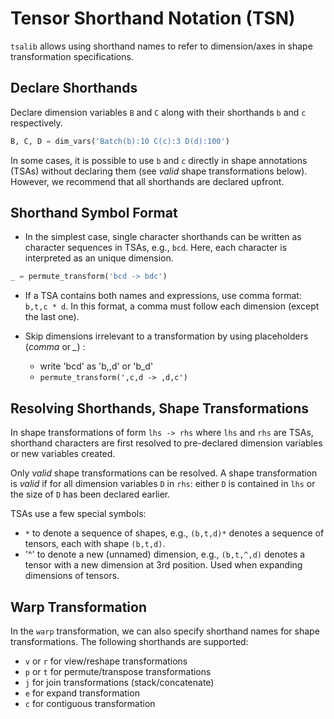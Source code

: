 # Tensor Shorthand Notation (TSN)

`tsalib` allows using shorthand names to refer to dimension/axes in shape transformation specifications. 

## Declare Shorthands

Declare dimension variables `B` and `C` along with their shorthands `b` and `c` respectively. 

```python
B, C, D = dim_vars('Batch(b):10 C(c):3 D(d):100')
```
In some cases, it is possible to use `b` and `c` directly in shape annotations (TSAs) without declaring them (see *valid* shape transformations below). However, we recommend that all shorthands are declared upfront.


## Shorthand Symbol Format

* In the simplest case, single character shorthands can be written as character sequences in TSAs, e.g., `bcd`. Here, each character is interpreted as an unique dimension.
```python
_ = permute_transform('bcd -> bdc')
```

* If a TSA contains both names and expressions, use comma format: `b,t,c * d`. In this format, a comma must follow each dimension (except the last one).

* Skip dimensions irrelevant to a transformation by using placeholders (*comma* or *_*) : 
    - write 'bcd' as 'b,,d' or 'b_d'
    - ```permute_transform(',c,d -> ,d,c')```

## Resolving Shorthands, Shape Transformations

In shape transformations of form `lhs -> rhs` where `lhs` and `rhs` are TSAs, shorthand characters are first resolved to pre-declared dimension variables or new variables created.

Only *valid* shape transformations can be resolved. A shape transformation is *valid* if for all dimension variables `D` in  `rhs`: either `D` is contained in `lhs` or the size of `D` has been declared earlier.

TSAs use a few special symbols:
- `*` to denote a sequence of shapes, e.g., `(b,t,d)*` denotes a sequence of tensors, each with shape `(b,t,d)`.
- '^' to denote a new (unnamed) dimension, e.g., `(b,t,^,d)` denotes a tensor with a new dimension at 3rd position. Used when expanding dimensions of tensors.


## Warp Transformation

In the `warp` transformation, we can also specify shorthand names for shape transformations. The following shorthands are supported:
- `v`  or `r` for view/reshape transformations
- `p`  or `t` for permute/transpose transformations
- `j` for join transformations (stack/concatenate)
- `e` for expand transformation
- `c` for contiguous transformation



